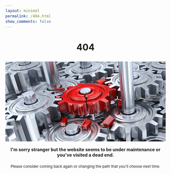 ```yaml
--- 
layout: minimal
permalink: /404.html
show_comments: false
---
```


<h1> <p align="center"> 404 </p> </h1>

![000.010](/assets/images/000.010.jpeg)

<p align="center">
<b>
I'm sorry stranger but the website seems to be under maintenance or you've visited a dead end.
</b>
</p>

<p align="center">
<sub>
Please consider coming back again or changing the path that you'll choose next time.
</sub>
</p>


